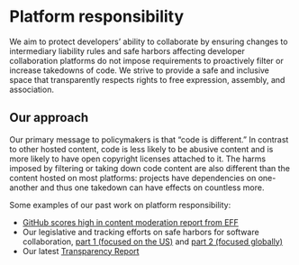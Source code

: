 # Platform responsibility
We aim to protect developers’ ability to collaborate by ensuring changes to intermediary liability rules and safe harbors affecting developer collaboration platforms do not impose requirements to proactively filter or increase takedowns of code. We strive to provide a safe and inclusive space that transparently respects rights to free expression, assembly, and association.

## Our approach
Our primary message to policymakers is that “code is different.” In contrast to other hosted content, code is less likely to be abusive content and is more likely to have open copyright licenses attached to it. The harms imposed by filtering or taking down code content are also different than the content hosted on most platforms: projects have dependencies on one-another and thus one takedown can have effects on countless more. 

Some examples of our past work on platform responsibility:
- [GitHub scores high in content moderation report from EFF](https://github.blog/2019-06-25-github-scores-high-in-content-moderation-report/)
- Our legislative and tracking efforts on safe harbors for software collaboration, [part 1 (focused on the US)](https://github.blog/2020-10-06-safe-harbors-for-software-collaboration-part-1/) and [part 2 (focused globally)](https://github.blog/2021-04-08-safe-harbors-for-software-collaboration-part-2/)
- Our latest [Transparency Report](https://github.blog/2021-08-25-2021-transparency-report-january-to-june/)
